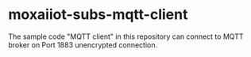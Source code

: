 # moxaiiot-subs-mqtt-client
The sample code "MQTT client" in this repository can connect to MQTT broker on Port 1883 unencrypted connection. 
